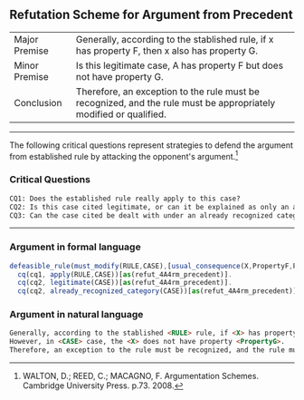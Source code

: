 ## Refutation Scheme for Argument from Precedent

<table>
  <tr>
    <td height="40">Major Premise</td>
    <td height="40">Generally, according to the stablished rule, if x has property F, then x also has property G.</td>
  </tr>
  <tr>
    <td height="40">Minor Premise</td>
    <td height="40">Is this legitimate case, A has property F but does not have property G.</td>
  </tr>
   <tr>
    <td height="40">Conclusion</td>
     <td height="40">Therefore, an exception to the rule must be recognized, and the rule must be appropriately modified or qualified.</td>
  </tr>
</table>

---

The following critical questions represent strategies to defend the argument from established rule by attacking the opponent's argument.[^1]

### Critical Questions
```html
CQ1: Does the established rule really apply to this case?
CQ2: Is this case cited legitimate, or can it be explained as only an apparent violation of the rule?
CQ3: Can the case cited be dealt with under an already recognized category of exception that does not require a change in the rule?
```

---

### Argument in formal language

```javascript
defeasible_rule(must_modify(RULE,CASE),[usual_consequence(X,PropertyF,PropertyG),property(X,PropertyF)])[as(refut_4A4rm_precedent)].
  cq(cq1, apply(RULE,CASE))[as(refut_4A4rm_precedent)].
  cq(cq2, legitimate(CASE))[as(refut_4A4rm_precedent)].
  cq(cq2, already_recognized_category(CASE))[as(refut_4A4rm_precedent)].
```

### Argument in natural language

```html
Generally, according to the stablished <RULE> rule, if <X> has property <PropertyF>, then <X> also has property <PropertyG>.
However, in <CASE> case, the <X> does not have property <PropertyG>.
Therefore, an exception to the rule must be recognized, and the rule must be apropriately modified or qualified."
```

[^1]: WALTON, D.; REED, C.; MACAGNO, F. Argumentation Schemes. Cambridge University Press. p.73. 2008. 
